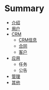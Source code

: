 # Summary

* [介绍](README.md)
* [用户](user/README.md)
* [CRM](crm/README.md)
   * [CRM信息](crm/crminfo.md)
   * [合同](crm/contracts.md)
   * [客户](crm/customers.md)
* [应用](app/README.md)
   * 任务
   * 公告
* [管理](management/README.md)
* [其他](other/README.md)


